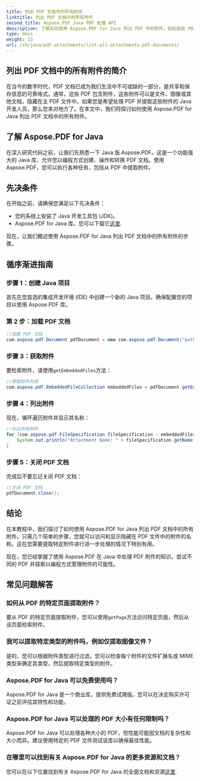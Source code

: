 ```yaml
---
title: 列出 PDF 文档中的所有附件
linktitle: 列出 PDF 文档中的所有附件
second_title: Aspose.PDF Java PDF 处理 API
description: 了解如何使用 Aspose.PDF for Java 列出 PDF 中的附件。轻松提取 PDF 附件的分步指南。
type: docs
weight: 13
url: /zh/java/pdf-attachments/list-all-attachments-pdf-documents/
---
```


## 列出 PDF 文档中的所有附件的简介

在当今的数字时代，PDF 文档已成为我们生活中不可或缺的一部分，是共享和保存信息的可靠格式。通常，这些 PDF 包含附件，这些附件可以是文件、图像或其他文档，隐藏在主 PDF 文件中。如果您是希望处理 PDF 并提取这些附件的 Java 开发人员，那么您来对地方了。在本文中，我们将探讨如何使用 Aspose.PDF for Java 列出 PDF 文档中的所有附件。

## 了解 Aspose.PDF for Java

在深入研究代码之前，让我们先熟悉一下 Java 版 Aspose.PDF。这是一个功能强大的 Java 库，允许您以编程方式创建、操作和转换 PDF 文档。使用 Aspose.PDF，您可以执行各种任务，包括从 PDF 中提取附件。

## 先决条件

在开始之前，请确保您满足以下先决条件：

- 您的系统上安装了 Java 开发工具包 (JDK)。
-  Aspose.PDF for Java 库。您可以下载它[这里](https://releases.aspose.com/pdf/java/).

现在，让我们概述使用 Aspose.PDF for Java 列出 PDF 文档中的所有附件的步骤。

## 循序渐进指南

### 步骤 1：创建 Java 项目

首先在您首选的集成开发环境 (IDE) 中创建一个新的 Java 项目。确保配置您的项目以使用 Aspose.PDF 库。

### 第 2 步：加载 PDF 文档

```java
//加载 PDF 文档
com.aspose.pdf.Document pdfDocument = new com.aspose.pdf.Document("path_to_your_pdf.pdf");
```

### 步骤 3：获取附件

要检索附件，请使用`getEmbeddedFiles`方法：

```java
//获取附件列表
com.aspose.pdf.EmbeddedFileCollection embeddedFiles = pdfDocument.getEmbeddedFiles();
```

### 步骤 4：列出附件

现在，循环遍历附件并显示其名称：

```java
//列出所有附件
for (com.aspose.pdf.FileSpecification fileSpecification : embeddedFiles) {
    System.out.println("Attachment Name: " + fileSpecification.getName());
}
```

### 步骤 5：关闭 PDF 文档

完成后不要忘记关闭 PDF 文档：

```java
//关闭 PDF 文档
pdfDocument.close();
```

## 结论

在本教程中，我们探讨了如何使用 Aspose.PDF for Java 列出 PDF 文档中的所有附件。只需几个简单的步骤，您就可以访问和显示隐藏在 PDF 文件中的附件的名称。这在您需要提取特定附件进行进一步处理的情况下特别有用。

现在，您已经掌握了使用 Aspose.PDF 在 Java 中处理 PDF 附件的知识。尝试不同的 PDF 并探索以编程方式管理附件的可能性。

## 常见问题解答

### 如何从 PDF 的特定页面提取附件？

要从 PDF 的特定页面提取附件，您可以使用`getPage`方法访问特定页面，然后从该页面检索附件。

### 我可以提取特定类型的附件吗，例如仅提取图像文件？

是的，您可以根据附件类型进行过滤。您可以检查每个附件的文件扩展名或 MIME 类型来确定其类型，然后提取特定类型的附件。

### Aspose.PDF for Java 可以免费使用吗？

Aspose.PDF for Java 是一个商业库，提供免费试用版。您可以在决定购买许可证之前评估其特性和功能。

### Aspose.PDF for Java 可以处理的 PDF 大小有任何限制吗？

Aspose.PDF for Java 可以处理各种大小的 PDF，但性能可能因文档的复杂性和大小而异。建议使用特定的 PDF 文件测试该库以确保最佳性能。

### 在哪里可以找到有关 Aspose.PDF for Java 的更多资源和文档？

您可以在以下位置找到有关 Aspose.PDF for Java 的全面文档和资源[这里](https://reference.aspose.com/pdf/java/).